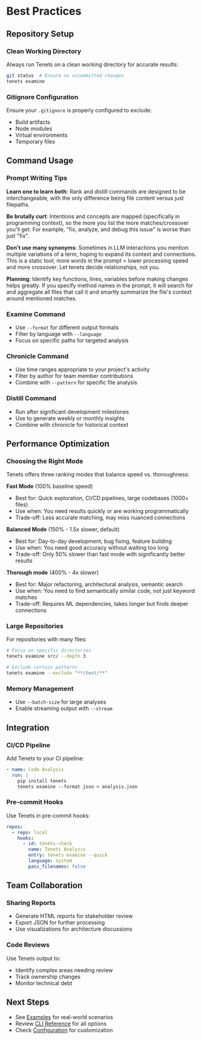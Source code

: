 # Best Practices

## Repository Setup

### Clean Working Directory
Always run Tenets on a clean working directory for accurate results:
```bash
git status  # Ensure no uncommitted changes
tenets examine
```

### Gitignore Configuration
Ensure your `.gitignore` is properly configured to exclude:
- Build artifacts
- Node modules
- Virtual environments
- Temporary files

## Command Usage

### Prompt Writing Tips

**Learn one to learn both**: Rank and distill commands are designed to be interchangeable, with the only difference being file content versus just filepaths.

**Be brutally curt**: Intentions and concepts are mapped (specifically in programming context), so the more you list the more matches/crossover you'll get. For example, "fix, analyze, and debug this issue" is worse than just "fix".

**Don't use many synonyms**: Sometimes in LLM interactions you mention multiple variations of a term, hoping to expand its context and connections. This is a static tool; more words in the prompt = lower processing speed and more crossover. Let tenets decide relationships, not you.

**Planning**: Identify key functions, lines, variables before making changes helps greatly. If you specify method names in the prompt, it will search for and aggregate all files that call it and smartly summarize the file's context around mentioned matches.

### Examine Command
- Use `--format` for different output formats
- Filter by language with `--language`
- Focus on specific paths for targeted analysis

### Chronicle Command
- Use time ranges appropriate to your project's activity
- Filter by author for team member contributions
- Combine with `--pattern` for specific file analysis

### Distill Command
- Run after significant development milestones
- Use to generate weekly or monthly insights
- Combine with chronicle for historical context

## Performance Optimization

### Choosing the Right Mode

Tenets offers three ranking modes that balance speed vs. thoroughness:

**Fast Mode** (100% baseline speed)
- Best for: Quick exploration, CI/CD pipelines, large codebases (1000+ files)
- Use when: You need results quickly or are working programmatically
- Trade-off: Less accurate matching, may miss nuanced connections

**Balanced Mode** (150% - 1.5x slower, default)
- Best for: Day-to-day development, bug fixing, feature building
- Use when: You need good accuracy without waiting too long
- Trade-off: Only 50% slower than fast mode with significantly better results

**Thorough mode** (400% - 4x slower)
- Best for: Major refactoring, architectural analysis, semantic search
- Use when: You need to find semantically similar code, not just keyword matches
- Trade-off: Requires ML dependencies, takes longer but finds deeper connections

### Large Repositories
For repositories with many files:
```bash
# Focus on specific directories
tenets examine src/ --depth 3

# Exclude certain patterns
tenets examine --exclude "**/test/**"
```

### Memory Management
- Use `--batch-size` for large analyses
- Enable streaming output with `--stream`

## Integration

### CI/CD Pipeline
Add Tenets to your CI pipeline:
```yaml
- name: Code Analysis
  run: |
    pip install tenets
    tenets examine --format json > analysis.json
```

### Pre-commit Hooks
Use Tenets in pre-commit hooks:
```yaml
repos:
  - repo: local
    hooks:
      - id: tenets-check
        name: Tenets Analysis
        entry: tenets examine --quick
        language: system
        pass_filenames: false
```

## Team Collaboration

### Sharing Reports
- Generate HTML reports for stakeholder review
- Export JSON for further processing
- Use visualizations for architecture discussions

### Code Reviews
Use Tenets output to:
- Identify complex areas needing review
- Track ownership changes
- Monitor technical debt

## Next Steps

- See [Examples](examples.md) for real-world scenarios
- Review [CLI Reference](cli.md) for all options
- Check [Configuration](config.md) for customization
